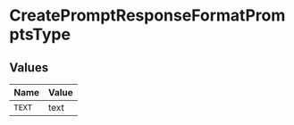 # CreatePromptResponseFormatPromptsType


## Values

| Name   | Value  |
| ------ | ------ |
| `TEXT` | text   |